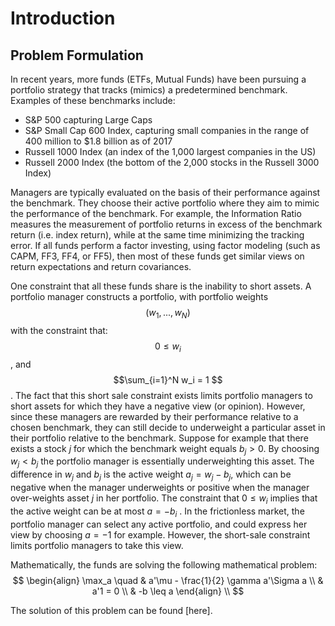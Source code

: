 # Introduction

## Problem Formulation 

In recent years, more funds (ETFs, Mutual Funds) have been pursuing a portfolio strategy that tracks (mimics) a predetermined benchmark. Examples of these benchmarks include:


- S&P 500 capturing Large Caps
- S&P Small Cap  600 Index, capturing small companies in the range of $400$ million to ​$1.8 billion as of 2017 
- Russell 1000 Index  (an index of the 1,000 largest companies in the US)
- Russell 2000 Index (the bottom of the 2,000 stocks in the Russell 3000 Index)

Managers are typically evaluated on the basis of their performance against the benchmark. They choose their active portfolio where they aim to mimic the performance of the benchmark. For example, the Information Ratio measures the measurement of portfolio returns in excess of the benchmark return (i.e. index return), while at the same time minimizing the tracking error. If all funds perform a factor investing, using factor modeling (such as CAPM, FF3, FF4, or FF5), then most of these funds get similar views on return expectations and return covariances. 

One constraint that all these funds share is the inability to short assets. A portfolio manager constructs a portfolio, with portfolio weights $$(w_1, ..., w_N)$$ with the constraint that: $$ 0 \leq w_i$$, and $$\sum_{i=1}^N w_i = 1 $$ . The fact that this short sale constraint exists limits portfolio managers to short assets for which they have a negative view (or opinion). However, since these managers are rewarded by their performance relative to a chosen benchmark, they can still decide to underweight a particular asset in their portfolio relative to the benchmark. Suppose for example that there exists a stock $j$ for which the benchmark weight equals $b_j > 0$. By choosing $w_j < b_j$ the portfolio manager is essentially underweighting this asset. The difference in $w_j$ and $b_j$ is the active weight $a_j = w_j - b_j$, which can be negative when the manager underweights or positive when the manager over-weights asset $j$ in her portfolio. The constraint that $0 \leq w_i$ implies that the active weight can be at most $a = -b_i$ . In the frictionless market, the portfolio manager can select any active portfolio, and could express her view by choosing $a = -1$ for example. However, the short-sale constraint limits portfolio managers to take this view.

Mathematically, the funds are solving the following mathematical problem:
$$
\begin{align}
\max_a \quad & a'\mu - \frac{1}{2} \gamma a'\Sigma a \\
& a'1  = 0 \\
& -b \leq a
\end{align} \\
$$

The solution of this problem can be found [here].



